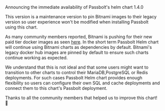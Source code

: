 Announcing the immediate availability of Passbolt's helm chart 1.4.0

This version is a maintenance version to pin Bitnami images
to their legacy version so user experience won't be modified
when installing Passbolt using this chart.

As many community members reported, Bitnami is pushing for their
new paid tier docker images as seen [here](https://github.com/bitnami/charts/issues/35164).
In the short term Passbolt Helm chart will continue using Bitnami charts
as dependencies by default. Bitnami's legacy docker hub images are pinned
by default to ensure such charts continue working as expected.

We understand that this is not ideal and that some users might want to
transition to other charts to control their MariaDB,PostgreSQL or Redis deployments.
For such cases Passbolt Helm chart provides enough flexibility so users can configure
their own SQL and cache deployments and connect them to this chart's Passbolt deployment.

Thanks to all the community members that helped us to improve this chart! :tada:
